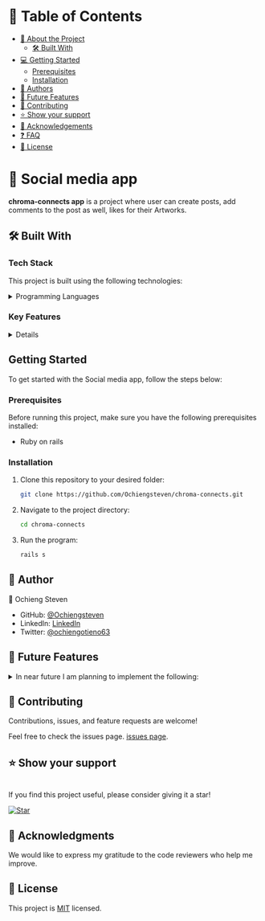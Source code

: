 
# 📗 Table of Contents

- [📖 About the Project](#about-project)
  - [🛠 Built With](#built-with)
- [💻 Getting Started](#getting-started)
  - [Prerequisites](#prerequisites)
  - [Installation](#installation)
- [👥 Authors](#authors)
- [🔭 Future Features](#future-features)
- [🤝 Contributing](#contributing)
- [⭐️ Show your support](#support)
- [🙏 Acknowledgements](#acknowledgements)
- [❓ FAQ](#faq)
- [📝 License](#license)

<!-- PROJECT DESCRIPTION -->

# 📖 Social media app <a name="about-project"></a>

**chroma-connects app** is a project where user can create posts, add comments to the post as well, likes for their Artworks.

## 🛠 Built With <a name="built-with"></a>

### Tech Stack

This project is built using the following technologies:

<details>
<summary>Programming Languages</summary>
  <ul>
    <li>Ruby on Rails</li>
  </ul>
</details>

### Key Features <a name="key-features"></a>

<details>
  <ul>
    <li>App has a database</li>
    <li>Database has 4 tables (Users, Posts, Comments, Likes)</li>
  </ul>
</details>


<!-- GETTING STARTED -->

## Getting Started <a name="getting-started"></a>

To get started with the Social media app, follow the steps below:

### Prerequisites

Before running this project, make sure you have the following prerequisites installed:

- Ruby on rails

### Installation <a name="installation"></a>

1. Clone this repository to your desired folder:

   ```sh
   git clone https://github.com/Ochiengsteven/chroma-connects.git

2. Navigate to the project directory:

    ```sh
    cd chroma-connects
3. Run the program:
    ```sh
    rails s

<!-- AUTHORS -->

## 👥 Author <a name="authors"></a>
👤 Ochieng Steven

- GitHub: [@Ochiengsteven](https://github.com/Ochiengsteven)
- LinkedIn: [LinkedIn](https://www.linkedin.com/in/steven-ochieng-a43125179/)
- Twitter: [@ochiengotieno63](https://twitter.com/legringo_madd)


## 🔭 Future Features <a name="future-features"></a>

<details>
<summary>In near future I am planning to implement the following:</summary>
  <ul>
    <li>UI</li>
    <li>Allow user to add posts</li>
    <li>Allow user to add comments and likes</li>
  </ul>
</details>

<!-- CONTRIBUTING -->
## 🤝 Contributing <a name="contributing"></a>

Contributions, issues, and feature requests are welcome!

Feel free to check the issues page.
[issues page](https://github.com/Ochiengsteven/chroma-connects/issues).

## ⭐️ Show your support <a name="support"></a>
<br>
If you find this project useful, please consider giving it a star!

[![Star](https://img.shields.io/github/stars/agneta1991/social-media-app?style=social)](https://github.com/agneta1991/social-media-app)


<!-- ACKNOWLEDGEMENTS -->
## 🙏 Acknowledgments <a name="acknowledgements"></a>
We would like to express my gratitude to the code reviewers who help me improve.

<!-- LICENSE -->
## 📝 License <a name="license"></a>
This project is [MIT](./LICENSE) licensed.